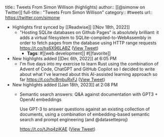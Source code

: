 title:: Tweets From Simon Willison (highlights)
author:: [[@simonw on Twitter]]
full-title:: "Tweets From Simon Willison"
category:: #tweets
url:: https://twitter.com/simonw

- Highlights first synced by [[Readwise]] [[Nov 18th, 2022]]
	- "Hosting SQLite databases on Github Pages" is absolutely brilliant: it adds a virtual filesystem to SQLite-compiled-to-WebAssembly in order to fetch pages from the database using HTTP range requests https://t.co/hs6X96LABZ ([View Tweet](https://twitter.com/simonw/status/1388933092216164352))
		- **Tags**: #[[web development]] #[[favorite]]
- New highlights added [[Dec 6th, 2022]] at 6:05 PM
	- I'm five days into my exercise to learn Rust using the combination of Advent of Code, ChatGPT and GitHub Copilot so I decided to write about what I've learned about this AI-assisted learning approach so far https://t.co/hcBmbuRxFJ ([View Tweet](https://twitter.com/simonw/status/1599874698065870848))
- New highlights added [[Jan 18th, 2023]] at 2:08 PM
	- Semantic search answers: Q&A against documentation with GPT3 + OpenAI embeddings
	  
	  Use GPT-3 to answer questions against an existing collection of documents, using a combination of embedding-based semantic search and prompt engineering (and @datasetteproj)
	  
	  https://t.co/tJhq4ziKAE ([View Tweet](https://twitter.com/simonw/status/1614048265166811136))